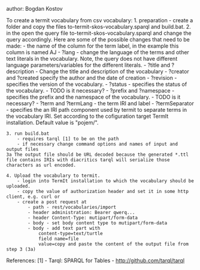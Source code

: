 author: Bogdan Kostov

To create a termit vocabulary from csv vocabulary:
	1. preparation - create a folder and copy the files to-termit-skos-vocabulary.sparql and build.bat.
	2. in the open the query file to-termit-skos-vocabulary.sparql and change the query accordingly. Here are some of the possible changes that need to be made:
		- the name of the column for the term label, in the example this column is named AJ
		- ?lang - change the language of the terms and other text literals in the vocabulary. Note, the query does not have different language parameters/variables for the different literals. 
		- ?title and ?description - Change the title and description of the vocabulary
		- ?creator and ?created specify the author and the date of creation
		- ?revision - specifies the version of the vocabulary. 
		- ?status - specifies the status of the vocabulary. - TODO is it necessary?
		- ?prefix and ?namespace - specifies the prefix and the namespace of the vocabulary. - TODO is it necessary?
		- ?term and ?termLang - the term IRI and label
		- ?termSeparator - specifies the an IRI path component used by termit to separate terms in the vocabulary IRI. Set according to the cofiguration target TermIt installation. Default value is "pojem/".
		
	3. run build.bat
		- requires tarql [1] to be on the path 
		- if necessary change command options and names of input and output files
	3a The output file should be URL decoded because the generated *.ttl file contains IRIs with diacritics tarql will serialize those characters as url encoded. 
	
	4. Upload the vocabulary to termit.
		- login into TermIt installation to which the vocabulary should be uploaded.
		- copy the value of authorization header and set it in some http client, e.g. curl or 
		- create a post request at 
			- path - rest/vocabularies/import 
			- header administration: Bearer qwerq...
			- header Content-Type: mutipart/form-data 
			- body - set body content type to mutipart/form-data 
			- body - add text part with 
				content-type=text/turtle
				field name=file 
				value=copy and paste the content of the output file from step 3 (3a)
				
References:
[1] - Tarql: SPARQL for Tables - http://github.com/tarql/tarql